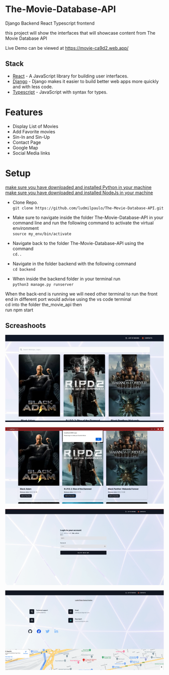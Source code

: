 # The-Movie-Database-API


Django Backend React Typescript frontend 

this project will show the interfaces that will showcase content from The Movie Database API <br>

Live Demo can be viewed at https://movie-ca9d2.web.app/

## Stack

- [React](https://reactjs.org/) - A JavaScript library for building user interfaces.
- [Django](https://www.djangoproject.com/) - Django makes it easier to build better web apps more quickly and with less code.
- [Typescript](https://www.typescriptlang.org/) - JavaScript with syntax for types.

# Features
* Display List of Movies
* Add Favorite movies
* Sin-In and Sin-Up
* Contact Page
* Google Map
* Social Media links



# Setup

[make sure you have downloaded and  installed Python in your machine](https://www.python.org/downloads/)<br>
[make sure you have downloaded and  installed NodeJs in your machine](https://nodejs.org/en/)<br>

- Clone Repo.<br>
`git clone https://github.com/ludmilpaulo/The-Movie-Database-API.git` 


- Make sure to navigate inside the folder The-Movie-Database-API in your command line and run the following command to activate the virtual environment <br> 
`source my_env/bin/activate`

- Navigate back to the folder The-Movie-Database-API using the command <br>
  `cd..`
 
- Navigate in the folder backend with the following command<br>
`cd backend`

- When inside the backend folder in your terminal run<br> `python3 manage.py runserver`<br>

When the back-end is running we will need other terminal to run the front end in different port would advise using the vs code terminal<br>
cd into the folder the_movie_api then<br> run npm start <br>

## Screashoots

![alt textr](./the_movie_api/src/assets/1.png)

![alt textr](./the_movie_api/src/assets/2.png)

![alt textr](./the_movie_api/src/assets/3.png)

![alt textr](./the_movie_api/src/assets/4.png)

